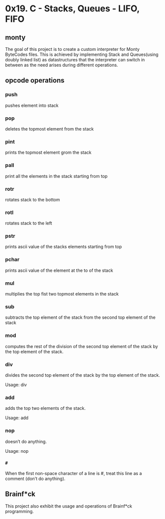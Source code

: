 # 0x19. C - Stacks, Queues - LIFO, FIFO

## monty
The goal of this project is to create a custom interpreter for Monty ByteCodes files. This is achieved by implementing Stack and Queues(using doubly linked list) as datastructures that the interpreter can switch in between as the need arises during different operations.

## opcode operations

### push
pushes element into stack

### pop
deletes the topmost element from the stack

### pint
prints the topmost element grom the stack

### pall
print all the elements in the stack starting from top

### rotr
rotates stack to the bottom

### rotl
rotates stack to the left

### pstr
prints ascii value of the stacks elements starting from top

### pchar
prints ascii value of the element at the to of the stack

### mul
multiplies the top fist two topmost elements in the stack

### sub
subtracts the top element of the stack from the second top element of the stack

### mod
computes the rest of the division of the second top element of the stack by the top element of the stack.

### div
divides the second top element of the stack by the top element of the stack.

Usage: div

### add
adds the top two elements of the stack.

Usage: add

### nop
doesn’t do anything.

Usage: nop

### `#`
When the first non-space character of a line is #, treat this line as a comment (don’t do anything).


## Brainf*ck

This project also exhibit the usage and operations of Brainf*ck programming.
